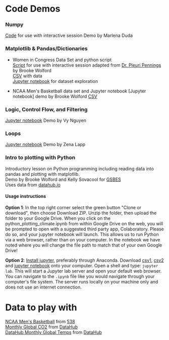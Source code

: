 # Code Demos

### Numpy
[Code](code/Numpy_Functions_Variables_Demo.py) for use with interactive session
Demo by Marlena Duda

### Matplotlib & Pandas/Dictionaries
* Women in Congress Data Set and python script  
[Script](code/NumWomenCongress.py) for use with interactive session adapted from [Dr. Pleuri Pennings](https://github.com/pleunipennings/PlotNumWomenCongress) by Brooke Wolford  
[CSV](data/WomenCongress.csv) with data  
[Jupyter notebook](code/women_in_congress_exploration.ipynb) for dataset exploration  


* NCAA Men's Basketball data set and Jupyter notebook
[Jupyter notebook] demo by Brooke Wolford
[CSV](data/historical-538-ncaa-tournament-model-results.csv)

### Logic, Control Flow, and Filtering
[Jupyter notebook](code/Demo_Logic_Control_Flow_and_Filtering.ipynb)
Demo by Vy Nguyen

### Loops
[Jupyter notebook](code/loops.ipynb)
Demo by Zena Lapp

### Intro to plotting with Python
Introductory lesson on Python programming including reading data into pandas and plotting with matplotlib.  
Demo by Brooke Wolford and Kelly Sovacool for [GSBES](https://gsbescommunications.wixsite.com/gsbes)  
Uses data from [datahub.io](https://datahub.io/collections/climate-change)  

#### Usage instructions

**Option 1**: In the top right corner select the green button "Clone or download", then choose Download ZIP. Unzip the folder, then upload the folder to your Google Drive. When you click on the python_plotting_climate.ipynb from within Google Drive on the web, you will be prompted to open with a suggested third party app, Colaboratory. Please do so, and your jupyter notebook will launch. This allows us to run Python via a web browser, rather than on your computer. In the notebook we have noted where you will change the file path to match that of your own Google Drive!

**Option 2**: [Install jupyter](https://jupyter.org/install), preferably through Anaconda. Download [csv1](data/co2-mm-mlo.csv), [csv2](data/monthly_global_temps.csv) and [jupyter notebook](code/python_plotting_climate.ipynb) onto your computer. Open a shell and type: `jupyter lab`. This will start a Jupyter lab server and open your default web browser. You can navigate to the `.ipynb` file like you would navigate through your computer's file system. The server runs locally on your machine only and does not use an internet connection.

# Data to play with
[NCAA Men's Basketball](data/historical-538-ncaa-tournament-model-results.csv) from [538](https://github.com/fivethirtyeight/data/tree/master/historical-ncaa-forecasts)  
[Monthly Global CO2](data/co2-mm-mlo.csv) from [DataHub](https://datahub.io/collections/climate-change)  
[DataHub Monthly Global Temps](data/monthly_global_temps.csv) from [DataHub](https://datahub.io/collections/climate-change)  
